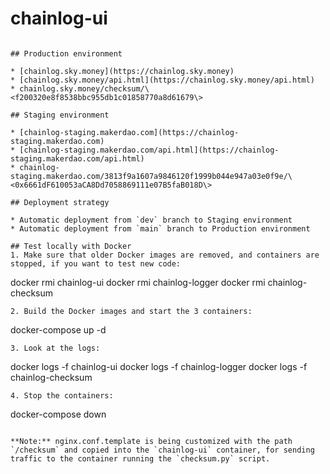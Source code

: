 # chainlog-ui

```****UI and API for MakerDAO’s chainlog contract

## Production environment

* [chainlog.sky.money](https://chainlog.sky.money)
* [chainlog.sky.money/api.html](https://chainlog.sky.money/api.html)
* chainlog.sky.money/checksum/\<f200320e8f8538bbc955db1c01858770a8d61679\>

## Staging environment

* [chainlog-staging.makerdao.com](https://chainlog-staging.makerdao.com)
* [chainlog-staging.makerdao.com/api.html](https://chainlog-staging.makerdao.com/api.html)
* chainlog-staging.makerdao.com/3813f9a1607a9846120f1999b044e947a03e0f9e/\<0x6661dF610053aCA8Dd7058869111e07B5faB018D\>

## Deployment strategy

* Automatic deployment from `dev` branch to Staging environment
* Automatic deployment from `main` branch to Production environment

## Test locally with Docker
1. Make sure that older Docker images are removed, and containers are stopped, if you want to test new code:
```
docker rmi chainlog-ui
docker rmi chainlog-logger
docker rmi chainlog-checksum
```
2. Build the Docker images and start the 3 containers:
```
docker-compose up -d
```
3. Look at the logs:
```
docker logs -f chainlog-ui
docker logs -f chainlog-logger
docker logs -f chainlog-checksum
```
4. Stop the containers:
```
docker-compose down
```

**Note:** nginx.conf.template is being customized with the path `/checksum` and copied into the `chainlog-ui` container, for sending traffic to the container running the `checksum.py` script.
